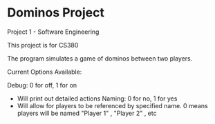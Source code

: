 # Dominos Project
Project 1 - Software Engineering

This project is for CS380

The program simulates a game of dominos between two players.

Current Options Available:

Debug: 0 for off, 1 for on
  - Will print out detailed actions
Naming: 0 for no, 1 for yes
  - Will allow for players to be referenced by specified name. 0 means players will be named "Player 1" , "Player 2" , etc
